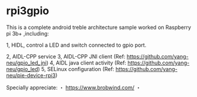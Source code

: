 # rpi3gpio


This is a complete android treble architecture sample worked on Raspberry pi 3b+ ,including:

1, HIDL, control a LED and switch connected to gpio port.

2, AIDL-CPP service
   3, AIDL-CPP JNI client        (Ref: https://github.com/yang-neu/gpio_led_jni)
   4, AIDL java client activity  (Ref: https://github.com/yang-neu/gpio_led)
   5, SELinux configuration      (Ref: https://github.com/yang-neu/pie-device-rpi3)


Specially appreciate:
   ・ https://www.brobwind.com/
   ・ 
